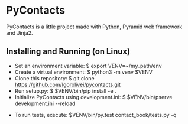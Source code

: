 PyContacts
==========
PyContacts is a little project made with Python, Pyramid web framework and Jinja2.

Installing and Running (on Linux)
---------------------------------

- Set an environment variable: $ export VENV=~/my_path/env
- Create a virtual environment: $ python3 -m venv $VENV
- Clone this repository: $ git clone https://github.com/Igorolivei/pycontacts.git
- Run setup.py: $ $VENV/bin/pip install -e .
- Initialize PyContacts using development.ini: $ $VENV/bin/pserve development.ini --reload

* To run tests, execute: $VENV/bin/py.test contact_book/tests.py -q